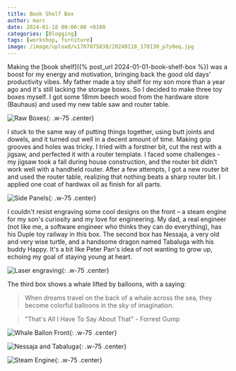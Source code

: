 ```yaml
---
title: Book Shelf Box
author: marc
date: 2024-01-18 00:00:00 +0100
categories: [Blogging]
tags: [workshop, furniture]
image: /image/upload/v1707075838/20240118_170130_p7y0eq.jpg
---
```


Making the [book shelf]({% post_url 2024-01-01-book-shelf-box %}) was a boost for my 
energy and motivation, bringing back the good old days' productivity vibes. My father 
made a toy shelf for my son more than a year ago and it's still lacking the storage 
boxes. So I decided to make three toy 
boxes myself. I got some 18mm beech wood from the hardware store (Bauhaus) and used 
my new table saw and router table.

![Raw Boxes](/image/upload/v1707076643/20240114_113809_jbjasw.jpg){: .w-75 .center}

I stuck to the same way of putting things together, using butt joints and dowels, 
and it turned out well in a decent amount of time. Making grip grooves and holes was 
tricky. I tried with a forstner bit, cut the rest with a jigsaw, and perfected it 
with a router template. I faced some challenges - my jigsaw took a fall during house 
construction, and the router bit didn't work well with a handheld router. After a few 
attempts, I got a new router bit and used the router table, realizing that nothing 
beats a sharp router bit. I applied one coat of hardwax oil as finish for all parts.

![Side Panels](image/upload/v1707075735/20240114_111305_ruvjaa.jpg){: .w-75 .center}

I couldn't resist engraving some cool designs on the front – a steam engine for my 
son's curiosity and my love for engineering. My dad, a real engineer (not like me, 
a software engineer who thinks they can do everything), has his Duple toy railway in 
this box. The second box has Nessaja, a very old and very wise turtle, and a handsome
dragon named Tabaluga with his buddy Happy. It's a bit like Peter Pan's idea of not 
wanting to grow up, echoing my goal of staying young at heart.

![Laser engraving](image/upload/v1707076585/20240107_145654_z75cpf.jpg){: .w-75 .center}

The third box shows a whale lifted by balloons, with a saying:

> When dreams travel on the back of a whale across the sea, they become colorful 
  balloons in the sky of imagination.

> "That's All I Have To Say About That" - Forrest Gump

![Whale Ballon Front](image/upload/v1707075733/20240107_145701_rhojwd.jpg){: .w-75 .center}

![Nessaja and Tabaluga](image/upload/v1707075731/20240107_180455_wv8hdd.jpg){: .w-75 .center}

![Steam Engine](image/upload/v1707075739/20240114_111303_uzktme.jpg){: .w-75 .center}
